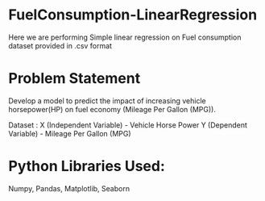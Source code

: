 # FuelConsumption-LinearRegression

Here we are performing Simple linear regression on Fuel consumption dataset provided in .csv format

# Problem Statement
Develop a model to predict the impact of increasing vehicle horsepower(HP) on fuel economy (Mileage Per Gallon (MPG)).

Dataset : 
X (Independent Variable) - Vehicle Horse Power
Y (Dependent Variable) - Mileage Per Gallon (MPG)

# Python Libraries Used: 
Numpy, Pandas, Matplotlib, Seaborn

